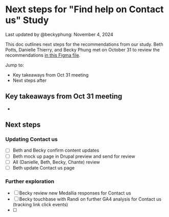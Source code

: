 # Next steps for "Find help on Contact us" Study
Last updated by @beckyphung: November 4, 2024

This doc outlines next steps for the recommendations from our study. Beth Potts, Danielle Thierry, and Becky Phung met on October 31 to review the recommendations [in this Figma file](https://www.figma.com/design/aHa7a4A6qdg5qE2atidH1e/Contact-us-page?node-id=1-11352.).

Jump to: 
- Key takeaways from Oct 31 meeting
- Next steps after 

## Key takeaways from Oct 31 meeting
- 

## Next steps
### Updating Contact us
- [ ] Beth and Becky confirm content updates
- [ ] Beth mock up page in Drupal preview and send for review
- [ ] All (Danielle, Beth, Becky, Chante) review
- [ ] Beth update Contact us page

### Further exploration
- [ ] Becky review new Medallia responses for Contact us
- [ ] Becky touchbase with Randi on further GA4 analysis for Contact us (tracking link click events)
- [ ] 
